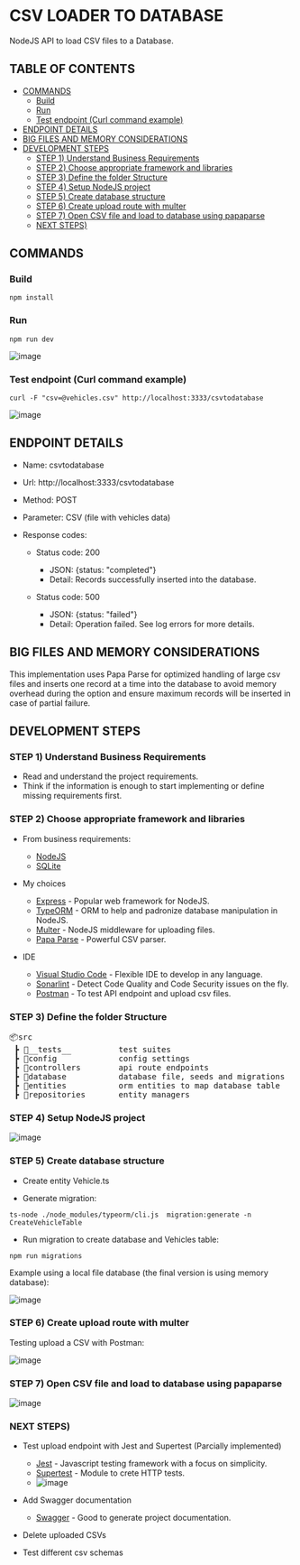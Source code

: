 # CSV LOADER TO DATABASE
NodeJS API to load CSV files to a Database.

## TABLE OF CONTENTS
  - [COMMANDS](#commands)
    - [Build](#build)
    - [Run](#run)
    - [Test endpoint (Curl command example)](#test-endpoint-curl-command-example)
  - [ENDPOINT DETAILS](#endpoint-details)
  - [BIG FILES AND MEMORY CONSIDERATIONS](#big-files-and-memory-considerations)
  - [DEVELOPMENT STEPS](#development-steps)
    - [STEP 1) Understand Business Requirements](#step-1-understand-business-requirements)
    - [STEP 2) Choose appropriate framework and libraries](#step-2-choose-appropriate-framework-and-libraries)
    - [STEP 3) Define the folder Structure](#step-3-define-the-folder-structure)
    - [STEP 4) Setup NodeJS project](#step-4-setup-nodejs-project)
    - [STEP 5) Create database structure](#step-5-create-database-structure)
    - [STEP 6) Create upload route with multer](#step-6-create-upload-route-with-multer)
    - [STEP 7) Open CSV file and load to database using papaparse](#step-7-open-csv-file-and-load-to-database-using-papaparse)
    - [NEXT STEPS)](#next-steps)

## COMMANDS

### Build
```
npm install
```

### Run
```
npm run dev
```
![image](/readme_images/command_npm_run_dev.jpg)

### Test endpoint (Curl command example)
```
curl -F "csv=@vehicles.csv" http://localhost:3333/csvtodatabase
```
![image](/readme_images/command_curl_test.jpg)

## ENDPOINT DETAILS

- Name: csvtodatabase
- Url: http://localhost:3333/csvtodatabase
- Method: POST
- Parameter: CSV (file with vehicles data)
- Response codes:

  - Status code: 200
    - JSON: {status: "completed"}
    - Detail: Records successfully inserted into the database.

  - Status code: 500
    - JSON: {status: "failed"}
    - Detail: Operation failed. See log errors for more details.

## BIG FILES AND MEMORY CONSIDERATIONS

This implementation uses Papa Parse for optimized handling of large csv files and inserts one record at a time into the database to avoid memory overhead during the option and ensure maximum records will be inserted in case of partial failure.

## DEVELOPMENT STEPS

### STEP 1) Understand Business Requirements
- Read and understand the project requirements.
- Think if the information is enough to start implementing or define missing requirements first.

### STEP 2) Choose appropriate framework and libraries

- From business requirements:
  - [NodeJS](https://nodejs.org)
  - [SQLite](https://www.sqlite.org)

- My choices
  - [Express](http://expressjs.com) - Popular web framework for NodeJS.
  - [TypeORM](https://typeorm.io) - ORM to help and padronize database manipulation in NodeJS.
  - [Multer](https://www.npmjs.com/package/multer) - NodeJS middleware for uploading files.
  - [Papa Parse](https://www.papaparse.com) - Powerful CSV parser.

- IDE
  - [Visual Studio Code](https://code.visualstudio.com) - Flexible IDE to develop in any language.
  - [Sonarlint](https://www.sonarlint.org/vscode) - Detect Code Quality and Code Security issues on the fly.
  - [Postman](https://www.postman.com) - To test API endpoint and upload csv files.

### STEP 3) Define the folder Structure

<pre>
📦src
 ┣ 📂__tests__          test suites
 ┣ 📂config             config settings
 ┣ 📂controllers        api route endpoints
 ┣ 📂database           database file, seeds and migrations
 ┣ 📂entities           orm entities to map database table
 ┣ 📂repositories       entity managers
</pre>

### STEP 4) Setup NodeJS project

![image](/readme_images/first_run.jpg)

### STEP 5) Create database structure

- Create entity Vehicle.ts

- Generate migration:

```
ts-node ./node_modules/typeorm/cli.js  migration:generate -n CreateVehicleTable
```

- Run migration to create database and Vehicles table:

```
npm run migrations
```

Example using a local file database (the final version is using memory database):

![image](/readme_images/database_migration.jpg)

### STEP 6) Create upload route with multer

Testing upload a CSV with Postman:

![image](/readme_images/upload_csv_to_backend.jpg)

### STEP 7) Open CSV file and load to database using papaparse

![image](/readme_images/load_csv_to_database.jpg)

### NEXT STEPS)

- Test upload endpoint with Jest and Supertest (Parcially implemented)
  - [Jest](https://jestjs.io) - Javascript testing framework with a focus on simplicity.
  - [Supertest](https://www.npmjs.com/package/supertest) - Module to crete HTTP tests.
  - ![image](/readme_images/out_tests.jpg)

- Add Swagger documentation
  - [Swagger](https://swagger.io) - Good to generate project documentation.

- Delete uploaded CSVs

- Test different csv schemas